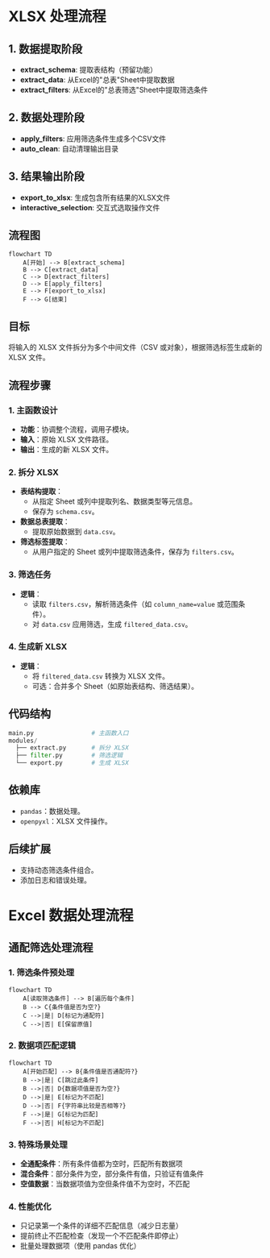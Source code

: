 # XLSX 处理流程

## 1. 数据提取阶段
- **extract_schema**: 提取表结构（预留功能）
- **extract_data**: 从Excel的"总表"Sheet中提取数据
- **extract_filters**: 从Excel的"总表筛选"Sheet中提取筛选条件

## 2. 数据处理阶段
- **apply_filters**: 应用筛选条件生成多个CSV文件
- **auto_clean**: 自动清理输出目录

## 3. 结果输出阶段
- **export_to_xlsx**: 生成包含所有结果的XLSX文件
- **interactive_selection**: 交互式选取操作文件

## 流程图
```mermaid
flowchart TD
    A[开始] --> B[extract_schema]
    B --> C[extract_data]
    C --> D[extract_filters]
    D --> E[apply_filters]
    E --> F[export_to_xlsx]
    F --> G[结束]
```

## 目标
将输入的 XLSX 文件拆分为多个中间文件（CSV 或对象），根据筛选标签生成新的 XLSX 文件。

## 流程步骤

### 1. 主函数设计
- **功能**：协调整个流程，调用子模块。
- **输入**：原始 XLSX 文件路径。
- **输出**：生成的新 XLSX 文件。

### 2. 拆分 XLSX
- **表结构提取**：
  - 从指定 Sheet 或列中提取列名、数据类型等元信息。
  - 保存为 `schema.csv`。
- **数据总表提取**：
  - 提取原始数据到 `data.csv`。
- **筛选标签提取**：
  - 从用户指定的 Sheet 或列中提取筛选条件，保存为 `filters.csv`。

### 3. 筛选任务
- **逻辑**：
  - 读取 `filters.csv`，解析筛选条件（如 `column_name=value` 或范围条件）。
  - 对 `data.csv` 应用筛选，生成 `filtered_data.csv`。

### 4. 生成新 XLSX
- **逻辑**：
  - 将 `filtered_data.csv` 转换为 XLSX 文件。
  - 可选：合并多个 Sheet（如原始表结构、筛选结果）。

## 代码结构
```python
main.py                # 主函数入口
modules/
  ├── extract.py       # 拆分 XLSX
  ├── filter.py        # 筛选逻辑
  └── export.py        # 生成 XLSX
```

## 依赖库
- `pandas`：数据处理。
- `openpyxl`：XLSX 文件操作。

## 后续扩展
- 支持动态筛选条件组合。
- 添加日志和错误处理。

# Excel 数据处理流程

## 通配筛选处理流程

### 1. 筛选条件预处理
```mermaid
flowchart TD
    A[读取筛选条件] --> B[遍历每个条件]
    B --> C{条件值是否为空?}
    C -->|是| D[标记为通配符]
    C -->|否| E[保留原值]
```

### 2. 数据项匹配逻辑
```mermaid
flowchart TD
    A[开始匹配] --> B{条件值是否通配符?}
    B -->|是| C[跳过此条件]
    B -->|否| D{数据项值是否为空?}
    D -->|是| E[标记为不匹配]
    D -->|否| F{字符串比较是否相等?}
    F -->|是| G[标记为匹配]
    F -->|否| H[标记为不匹配]
```

### 3. 特殊场景处理
- **全通配条件**：所有条件值都为空时，匹配所有数据项
- **混合条件**：部分条件为空，部分条件有值，只验证有值条件
- **空值数据**：当数据项值为空但条件值不为空时，不匹配

### 4. 性能优化
- 只记录第一个条件的详细不匹配信息（减少日志量）
- 提前终止不匹配检查（发现一个不匹配条件即停止）
- 批量处理数据项（使用 pandas 优化）